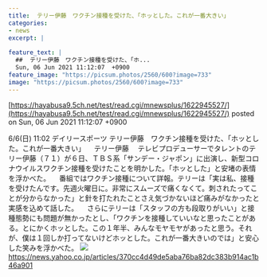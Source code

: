 ```yaml
---
title:  テリー伊藤　ワクチン接種を受けた、「ホッとした。これが一番大きい」  
categories:
- news
excerpt: |
  
feature_text: |
  ##  テリー伊藤　ワクチン接種を受けた、「ホ...
  Sun, 06 Jun 2021 11:12:07  +0900
feature_image: "https://picsum.photos/2560/600?image=733"
image: "https://picsum.photos/2560/600?image=733"
---
```


[https://hayabusa9.5ch.net/test/read.cgi/mnewsplus/1622945527/](https://hayabusa9.5ch.net/test/read.cgi/mnewsplus/1622945527/)
posted on Sun, 06 Jun 2021 11:12:07  +0900

<!--more-->

6/6(日) 11:02 デイリースポーツ テリー伊藤　ワクチン接種を受けた、「ホッとした。これが一番大きい」 　テリー伊藤 　テレビプロデューサーでタレントのテリー伊藤（７１）が６日、ＴＢＳ系「サンデー・ジャポン」に出演し、新型コロナウイルスワクチン接種を受けたことを明かした。「ホッとした」と安堵の表情を浮かべた。 　番組ではワクチン接種について詳報。テリーは「実は私、接種を受けたんです。先週火曜日に。非常にスムーズで痛くなくて。刺されたってことが分からなかった」と針を打たれたことさえ気づかないほど痛みがなかったと実感を込めて話した。 　さらにテリーは「スタッフの方も段取りがいい」と接種態勢にも問題が無かったとし、「ワクチンを接種していいなと思ったことがある。とにかくホッとした。この１年半、みんなモヤモヤがあったと思う。それが、僕は１回しか打ってないけどホッとした。これが一番大きいのでは」と安心した笑みを浮かべた。 ![](https://amd-pctr.c.yimg.jp/r/iwiz-amd/20210606-00000048-dal-000-3-view.jpg) https://news.yahoo.co.jp/articles/370cc4d49de5aba76ba82dc383b914ac1b46a901
